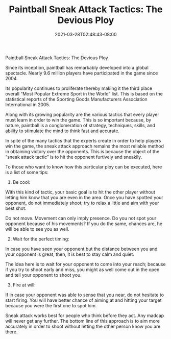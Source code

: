 ﻿---
title: "Paintball Sneak Attack Tactics: The Devious Ploy"
date: 2021-03-28T02:48:43-08:00
description: "Paint Ball Tips for Web Success"
featured_image: "/images/Paint Ball.jpg"
tags: ["Paint Ball"]
---

Paintball Sneak Attack Tactics: The Devious Ploy

Since its inception, paintball has remarkably developed into a global spectacle. Nearly 9.6 million players have participated in the game since 2004.

Its popularity continues to proliferate thereby making it the third place overall “Most Popular Extreme Sport in the World” list. This is based on the statistical reports of the Sporting Goods Manufacturers Association International in 2005.

Along with its growing popularity are the various tactics that every player must learn in order to win the game. This is so important because, by nature, paintball is a conglomeration of strategy, techniques, skills, and ability to stimulate the mind to think fast and accurate.

In spite of the many tactics that the experts create in order to help players win the game, the sneak attack approach remains the most reliable method in obtaining victory over the opponents. This is because the object of the “sneak attack tactic” is to hit the opponent furtively and sneakily.

To those who want to know how this particular ploy can be executed, here is a list of some tips:

1. Be cool:

With this kind of tactic, your basic goal is to hit the other player without letting him know that you are even in the area. Once you have spotted your opponent, do not immediately shoot; try to relax a little and aim with your best shot. 

Do not move. Movement can only imply presence. Do you not spot your opponent because of his movements?  If you do the same, chances are, he will be able to see you as well.

2. Wait for the perfect timing:

In case you have seen your opponent but the distance between you and your opponent is great, then, it is best to stay calm and quiet.

The idea here is to wait for your opponent to come into your reach; because if you try to shoot early and miss, you might as well come out in the open and tell your opponent to shoot you.

3. Fire at will:

If in case your opponent was able to sense that you near, do not hesitate to start firing. You will have better chance of aiming at and hitting your target because you were the first one to spot him.

Sneak attack works best for people who think before they act. Any madcap will never get any further. The bottom line of this approach is to aim more accurately in order to shoot without letting the other person know you are there.


